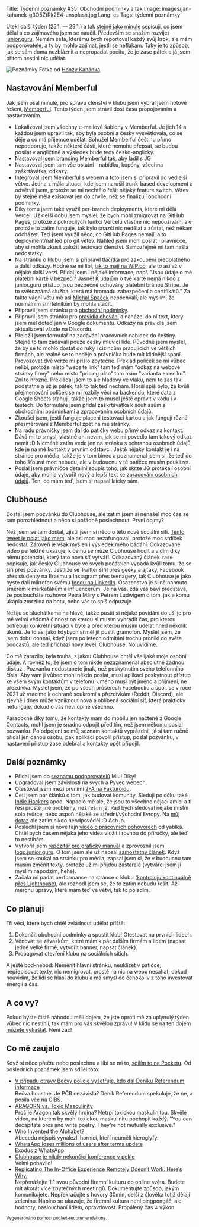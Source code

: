Title: Týdenní poznámky #35: Obchodní podmínky a tak
Image: images/jan-kahanek-g3O5ZtRk2E4-unsplash.jpg
Lang: cs
Tags: týdenní poznámky


Utekl další týden (25.1. — 29.1.) a tak [stejně jako minule]({filename}2021-01-22_tydenni-poznamky-34-eureka-clenstvi-vyreseno.md) sepisuji, co jsem dělal a co zajímavého jsem se naučil. Především se snažím rozvíjet [junior.guru](https://junior.guru/). Nemám šéfa, kterému bych reportoval každý svůj krok, ale mám [podporovatele](https://junior.guru/donate/), a ty by mohlo zajímat, jestli se neflákám. Taky je to způsob, jak se sám doma nezbláznit a nepropadat pocitu, že je zase pátek a já jsem přitom nestihl nic udělat.

![Poznámky]({static}/images/jan-kahanek-g3O5ZtRk2E4-unsplash.jpg)
Fotka od [Honzy Kahánka](https://unsplash.com/@honza_kahanek)


## Nastavování Memberful

Jak jsem psal minule, pro správu členství v klubu jsem vybral jsem hotové řešení, [Memberful](https://memberful.com/). Tento týden jsem strávil dost času propojováním a nastavováním.

- Lokalizoval jsem všechny e-mailové šablony v Memberful. Je jich 14 a každou jsem upravil tak, aby byla osobní a česky vysvětlovala, co se děje a co má příjemce udělat. Bohužel Memberful češtinu přímo nepodporuje, takže některé části, které nemohu přepsat, se budou posílat v angličtině a výsledek bude tedy česko-anglický.
- Nastavoval jsem branding Memberful tak, aby ladil s JG
- Nastavoval jsem tam vše ostatní - nabídku, kupóny, všechna zaškrtávátka, odkazy.
- Integroval jsem Memberful s webem a toto jsem si připravil do vedlejší větve. Jedna z mála situací, kde jsem narušil trunk-based development a odvětvil jsem, protože se mi nechtělo řešit nějaký feature switch. Větev by stejně měla existovat jen do chvíle, než se finalizují obchodní podmínky.
- Díky tomu jsem také využil per-branch deployments, které mi dělá Vercel. Už delší dobu jsem myslel, že bych mohl zmigrovat na GitHub Pages, protože z pokročilých funkcí Vercelu vlastně nic nepoužívám, ale protože to zatím funguje, tak bylo snazší nic nedělat a zůstat, než někam odcházet. Teď jsem využil něco, co GitHub Pages nemají, a to deployment/náhled pro git větev. Náhled jsem mohl poslat i právničce, aby si mohla zkusit založit testovací členství. Samozřejmě mi tam našla nedostatky.
- Na [stránku o klubu](https://junior.guru/club/) jsem si připravil tlačítka pro zakoupení předplatného a další odkazy. Hodně se mi líbí, [jak to mají na WIP.co](https://wip.co/join), ale to asi až v nějaké další verzi. Přidal jsem i nějaké informace, např. "Jsou údaje o mé platební kartě v bezpečí? Jasně! K údajům o tvé kartě nemá nikdo z junior.guru přístup, jsou bezpečně uchovány platební bránou Stripe. Je to světoznámá služba, která má hromadu zabezpečení a certifikátů." Za takto vágní větu mě asi [Michal Špaček](https://www.michalspacek.cz/) nepochválí, ale myslím, že normálním smrtelníkům by mohla stačit.
- Připravil jsem stránku pro [obchodní podmínky](https://junior.guru/tos/).
- Připravil jsem stránku pro [pravidla chování](https://junior.guru/coc/) a naházel do ní text, který jsem měl doteď jen v Google dokumentu. Odkazy na pravidla jsem aktualizoval všude na Discordu.
- Přeložil jsem formulář na zadávání pracovních nabídek do češtiny. Stejně to tam zadávali pouze česky mluvící lidé. Původně jsem myslel, že by se to mohlo dostat do ruky i cizincům pracujících ve větších firmách, ale reálně se to neděje a právnička bude mít klidnější spaní. Provozovat dvě verze mi přišlo zbytečné. Překlad políček se mi vůbec nelíbí, protože místo "website link" tam teď mám "odkaz na webové stránky firmy" nebo místo "pricing plan" tam mám "varianta z ceníku". Zní to hrozně. Překládal jsem to ale hladový ve vlaku, není to zas tak podstatné a už je pátek, tak to tak teď nechám. Horší spíš bylo, že kvůli přejmenování políček se mi rozbily věci na backendu, které data z Google Sheets stahují, takže jsem to musel ještě opravit v kódu i v testech. Do formuláře jsem přidal zaškrtávátka k souhlasům s obchodními podmínkami a zpracováním osobních údajů.
- Zkoušel jsem, jestli funguje placení testovací kartou a jak fungují různá přesměrování z Memberful zpět na mé stránky.
- Na radu právničky jsem dal do patičky webu přímý odkaz na kontakt. Dává mi to smysl, vlastně ani nevím, jak se mi povedlo tam takový odkaz nemít :D Nicméně zatím vede jen na stránku s ochranou osobních údajů, kde je na mě kontakt v prvním odstavci. Ještě nějaký kontakt je i na stránce pro média, takže je v tom binec a poznamenal jsem si, že teď do toho šťourat moc nebudu, ale v budoucnu v té patičce musím pouklízet.
- Poslal jsem právničce detailní soupis toho, jak skrze JG protékají osobní údaje, aby mohla vytvořit nový a lepší text ke [zpracování osobních údajů](https://junior.guru/privacy/). Ten, co mám teď, jsem si napsal laicky sám.


## Clubhouse

Dostal jsem pozvánku do Clubhouse, ale zatím jsem si nenašel moc čas se tam porozhlédnout a něco si pořádně poslechnout. První dojmy?

Než jsem se tam dostal, zjistil jsem si něco o této nové sociální síti. [Tento tweet je pojat jako mem](https://twitter.com/honzajavorek/status/1354116768671870979), ale asi moc nezafungoval, protože moc srdíček nedostal. Zároveň je však myšlen i výsledek mého bádání. Odkazované video perfektně ukazuje, k čemu se může Clubhouse hodit a vidím díky němu potenciál, který tato nová síť vytváří. Odkazovaný článek zase popisuje, jak český Clubhouse ve svých počátcích vypadá kvůli tomu, že se šíří přes pozvánky. Jestliže se Twitter šířil přes geeky a ajťáky, Facebook přes studenty na Erasmu a Instagram přes teenagery, tak Clubhouse je jako byste dali mikrofon svému [feedu na LinkedIn](https://twitter.com/yablko/status/1329013868149043201). Osazenstvo je silně nahnuto směrem k markeťákům a influencerům. Je na vás, zda vás baví představa, že posloucháte rozhovor Petra Máry s Petrem Ludwigem o tom, jak a komu ukápla zmrzlina na botu, nebo vás to spíš odpuzuje.

Nežiju se sluchátkama na hlavě, takže pustit si nějaké povídání do uší je pro mě velmi vědomá činnost na kterou si musím vyhradit čas, pro kterou potřebuji konkrétní situaci v bytě a před kterou musím udělat hned několik úkonů. Je to asi jako kdybych si měl jít pustit gramofon. Myslel jsem, že jsem dobu dohnal, když jsem po letech odmítání trochu pronikl do světa podcastů, ale teď přichází nový level, Clubhouse. No uvidíme.

Co mě zarazilo, byla touha, s jakou Clubhouse chtěl všelijaké moje osobní údaje. A rovněž to, že jsem o tom nikde nezaznamenal absolutně žádnou diskuzi. Pozvánku nedostanete jinak, než poskytnutím svého telefonního čísla. Aby vám ji vůbec mohl někdo poslat, musí aplikaci poskytnout přístup ke všem svým kontaktům v telefonu. Jméno musí být jméno a příjmení, ne přezdívka. Myslel jsem, že po všech průserech Facebooku a spol. se v roce 2021 už vracíme k ochraně soukromí a přezdívkám (Reddit, Discord), ale zjevně i dnes může vzniknout nová a oblíbená sociální síť, která prakticky nefunguje, dokud o vás neví úplně všechno.

Paradoxně díky tomu, že kontakty mám do mobilu jen načtené z Google Contacts, mohl jsem je snadno odpojit před tím, než jsem někomu poslal pozvánku. Po odpojení se můj seznam kontaktů vyprázdnil, já si tam ručně přidal jen danou osobu, pak aplikaci povolil přístup, poslal pozvánku, v nastavení přistup zase odebral a kontakty opět připojil.


## Další poznámky

- Přidal jsem do [seznamu podporovatelů](https://junior.guru/donate/#sponsors) Miu! Díky!
- Upgradoval jsem závislosti na svých a Pyvec webech.
- Otestoval jsem mezi prvními [2FA na Fakturoidu](https://www.fakturoid.cz/podpora/nastaveni/dvoufazove-overeni).
- Četl jsem pár článků o tom, jak budovat komunity. Sleduji po očku také [Indie Hackers]() apod. Napadlo mě ale, že jsou to všechno nějací amíci a ti řeší prostě jiné problémy, než řeším já. Rád bych sledoval nějaké místní solo tvůrce, nebo aspoň nějaké ze střední/východní Evropy. Na [můj dotaz](https://twitter.com/honzajavorek/status/1354735756892319745) ale zatím nikdo neodpověděl :D Ach jo.
- Poslechl jsem si nové fajn [video o pracovních pohovorech](https://twitter.com/yablko/status/1354079536078581765) od yablka. Chtěl bych časem nějaká jeho videa vložit i rovnou do příručky, ale teď to nestíhám.
- Vytvořil jsem [repozitář pro grafický manuál](https://github.com/honzajavorek/logo.junior.guru) a zprovoznil jsem [logo.junior.guru](https://logo.junior.guru/). O tom jsem ale už napsal [samostatný článek]({filename}2021-01-28_graficky-manual.md). Když jsem se koukal na stránku pro média, zapsal jsem si, že v budoucnu tam musím změnit texty, protože už mi přijdou zastaralé (vytvářel jsem ji myslím napodzim, hehe).
- Začala mi padat performance na stránce o klubu ([kontroluju kontinuálně přes Lighthouse]({filename}2020-05-11_monitoring-performance-with-lighthouse-and-circleci.md)), ale rozhodl jsem se, že to zatím nebudu řešit. Až mergnu úpravy, které mám teď ve větvi, tak to poladím.


## Co plánuji

Tři věci, které bych chtěl zvládnout udělat příště:

1. Dokončit obchodní podmínky a spustit klub! Otestovat na prvních lidech.
2. Věnovat se závazkům, které mám k pár dalším firmám a lidem (napsat jedné velké firmě, vytvořit banner, napsat článek).
3. Propagovat otevření klubu na sociálních sítích.

A ještě bod-nebod: Neměnit hlavní stránku, neuklízet v patičce, nepřepisovat texty, nic nemigrovat, prostě na nic na webu nesahat, dokud neuvidím, že lidi se hlásí do klubu a má smysl do čehokoliv z toho investovat energii a čas.


## A co vy?

Pokud byste čistě náhodou měli dojem, že jste oproti mě za uplynulý týden vůbec nic nestihli, tak mám pro vás skvělou zprávu! V klidu se na ten dojem [můžete vykašlat]({filename}2020-06-04_neni-to-zavod.md). Není zač!


## Co mě zaujalo

Když si něco přečtu nebo poslechnu a líbí se mi to, [sdílím to na Pocketu](https://getpocket.com/@honzajavorek). Od posledních poznámek jsem sdílel toto:

- [V případu otravy Bečvy policie vyšetřuje, kdo dal Deníku Referendum informace](https://denikreferendum.cz/clanek/32203-v-pripadu-otravy-becvy-policie-vysetruje-kdo-dal-deniku-referendum-informace)<br>Bečva houstne. Je PČR nezávislá? Deník Referendum spekuluje, že ne, a posílá věc na GIBS.
- [ARAGORN vs. Toxic Masculinity](https://www.youtube.com/watch?v=pv_KAnY5XNQ&feature=youtu.be)<br>Proč je Aragon tak skvělý hrdina? Netrpí toxickou maskulinitou. Skvělé video, na kterém by mohl toxickou maskulinitu pochopit každý. "You can decapitate orcs and write poetry. They're not mutually exclusive."
- [Who Invented the Alphabet?](https://www.smithsonianmag.com/history/inventing-alphabet-180976520/)<br>Abecedu nejspíš vynalezli horníci, kteří neuměli hieroglyfy.
- [WhatsApp loses millions of users after terms update](https://www.theguardian.com/technology/2021/jan/24/whatsapp-loses-millions-of-users-after-terms-update)<br>Exodus z WhatsApp
- [Clubhouse je nikdy nekončící konference v pekle](https://a2larm.cz/2021/01/clubhouse-je-nikdy-nekoncici-konference-v-pekle/)<br>Velmi pobavilo!
- [Replicating The In-Office Experience Remotely Doesn’t Work. Here’s Why.](https://www.inc.com/rebecca-hinds/simply-replicating-in-office-experience-remotely-doesnt-work.html)<br>Nepřenášejte 1:1 svou původní firemní kulturu do online světa. Budete mít akorát více zbytečných meetingů. Dokumentujte způsob, jakým komunikujete. Nepřekračujte s hovory 30min, delší z člověka totiž dělají zeleninu. Naplno se ukazuje, že firemní kultura není pingpongáč, ale hodnoty, naslouchání lidem, opravdovost. Propálený čas ≠ výkon.

<small>Vygenerováno pomocí <a href="https://pypi.org/project/pocket-recommendations/">pocket-recommendations</a>.</small>
